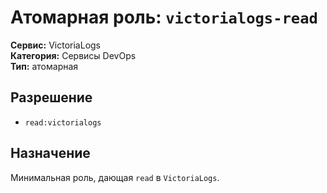 # Атомарная роль: `victorialogs-read`

**Сервис:** VictoriaLogs  
**Категория:** Сервисы DevOps  
**Тип:** атомарная

## Разрешение
- `read:victorialogs`

## Назначение
Минимальная роль, дающая `read` в `VictoriaLogs`.

